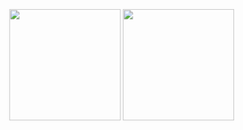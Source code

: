 <div style="display: inline_block;">
<img height="200em" src="https://github-readme-stats-eight-theta.vercel.app/api?username=The-Daishogun&show_icons=true&theme=dracula&include_all_commits=true&count_private=true"/>
<img height="200em" src="https://github-readme-stats-eight-theta.vercel.app/api/top-langs/?username=The-Daishogun&layout=compact&langs_count=8&theme=dracula"/>
</div>
